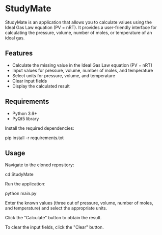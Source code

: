 # StudyMate

StudyMate is an application that allows you to calculate values using the Ideal Gas Law equation (PV = nRT). It provides a user-friendly interface for calculating the pressure, volume, number of moles, or temperature of an ideal gas.

## Features

- Calculate the missing value in the Ideal Gas Law equation (PV = nRT)
- Input values for pressure, volume, number of moles, and temperature
- Select units for pressure, volume, and temperature
- Clear input fields
- Display the calculated result

## Requirements

- Python 3.6+
- PyQt5 library

Install the required dependencies:

pip install -r requirements.txt

## Usage

Navigate to the cloned repository:

cd StudyMate

Run the application:

python main.py

Enter the known values (three out of pressure, volume, number of moles, and temperature) and select the appropriate units.

Click the "Calculate" button to obtain the result.

To clear the input fields, click the "Clear" button.

